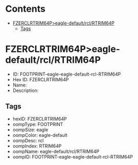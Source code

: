 



Contents
========

* [FZERCLRTRIM64P>eagle-default/rcl/RTRIM64P](#fzerclrtrim64peagle-defaultrclrtrim64p)
	* [Tags](#tags)

# FZERCLRTRIM64P>eagle-default/rcl/RTRIM64P

- ID: FOOTPRINT-eagle-eagle-default-rcl-RTRIM64P
- Hex ID: FZERCLRTRIM64P
- Name: 
- Description: 

## Tags

- hexID: FZERCLRTRIM64P
- oompType: FOOTPRINT
- oompSize: eagle
- oompColor: eagle-default
- oompDesc: rcl
- oompIndex: RTRIM64P
- oompName: eagle-default/rcl/RTRIM64P
- oompID: FOOTPRINT-eagle-eagle-default-rcl-RTRIM64P
